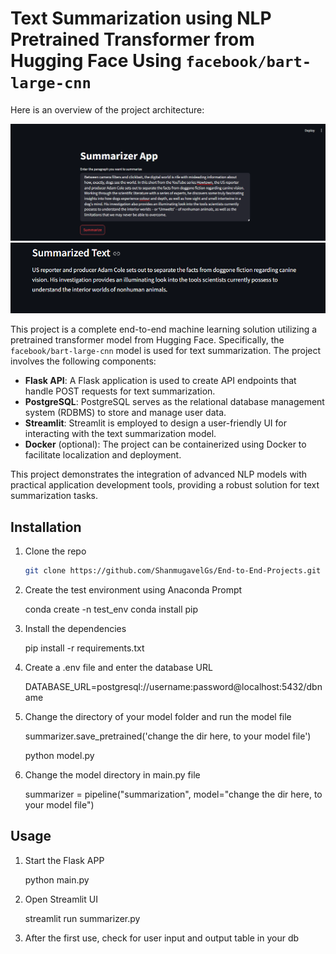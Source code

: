 # Text Summarization using NLP Pretrained Transformer from Hugging Face Using `facebook/bart-large-cnn`

Here is an overview of the project architecture:

![Project Architecture](assets/final_output1.png)
![Project Architecture](assets/final_output2.png)

This project is a complete end-to-end machine learning solution utilizing a pretrained transformer model from Hugging Face. Specifically, the `facebook/bart-large-cnn` model is used for text summarization. The project involves the following components:

- **Flask API**: A Flask application is used to create API endpoints that handle POST requests for text summarization.
- **PostgreSQL**: PostgreSQL serves as the relational database management system (RDBMS) to store and manage user data.
- **Streamlit**: Streamlit is employed to design a user-friendly UI for interacting with the text summarization model.
- **Docker** (optional): The project can be containerized using Docker to facilitate localization and deployment.

This project demonstrates the integration of advanced NLP models with practical application development tools, providing a robust solution for text summarization tasks.


## Installation

1. Clone the repo
   ```sh
   git clone https://github.com/ShanmugavelGs/End-to-End-Projects.git

2. Create the test environment using Anaconda Prompt
   
   conda create -n test_env
   conda install pip

3. Install the dependencies

   pip install -r requirements.txt

4. Create a .env file and enter the database URL

   DATABASE_URL=postgresql://username:password@localhost:5432/dbname

5. Change the directory of your model folder and run the model file

   summarizer.save_pretrained('change the dir here, to your model file')

   python model.py

6. Change the model directory in main.py file

   summarizer = pipeline("summarization", model="change the dir here, to your model file")

## Usage

1. Start the Flask APP

   python main.py

2. Open Streamlit UI

   streamlit run summarizer.py

3. After the first use, check for user input and output table in your db 

